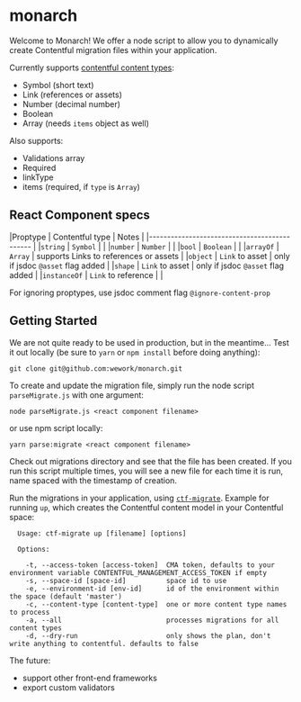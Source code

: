 # monarch
Welcome to Monarch! We offer a node script to allow you to dynamically create Contentful migration files within your application.

Currently supports [contentful content types](https://github.com/contentful/contentful-migration#createfieldid-opts--field):
- Symbol (short text)
- Link (references or assets)
- Number (decimal number)
- Boolean
- Array (needs `items` object as well)

Also supports:
- Validations array
- Required
- linkType
- items (required, if `type` is `Array`)

## React Component specs
|Proptype      | Contentful type     | Notes |
|--------------------------------------------- |
|`string`      | `Symbol`            | |
|`number`      | `Number`            | |
|`bool`        | `Boolean`           | |
|`arrayOf`     | `Array`             | supports Links to references or assets |
|`object`      | `Link` to asset     | only if jsdoc `@asset` flag added |
|`shape`       | `Link` to asset     | only if jsdoc `@asset` flag added |
|`instanceOf`  | `Link` to reference | |

For ignoring proptypes, use jsdoc comment flag `@ignore-content-prop`

## Getting Started
We are not quite ready to be used in production, but in the meantime...
Test it out locally (be sure to `yarn` or `npm install` before doing anything):
```
git clone git@github.com:wework/monarch.git
```

To create and update the migration file, simply run the node script `parseMigrate.js` with one argument:
```
node parseMigrate.js <react component filename>
```
or use npm script locally:
```
yarn parse:migrate <react component filename>
```

Check out migrations directory and see that the file has been created. If you run this script multiple times, you will see a new file for each time it is run, name spaced with the timestamp of creation.


Run the migrations in your application, using [`ctf-migrate`](https://www.npmjs.com/package/contentful-migrate#up). Example for running `up`, which creates the Contentful content model in your Contentful space:
```
  Usage: ctf-migrate up [filename] [options]

  Options:

    -t, --access-token [access-token]  CMA token, defaults to your environment variable CONTENTFUL_MANAGEMENT_ACCESS_TOKEN if empty
    -s, --space-id [space-id]          space id to use
    -e, --environment-id [env-id]      id of the environment within the space (default 'master')
    -c, --content-type [content-type]  one or more content type names to process
    -a, --all                          processes migrations for all content types
    -d, --dry-run                      only shows the plan, don't write anything to contentful. defaults to false
```

The future:
- support other front-end frameworks
- export custom validators
